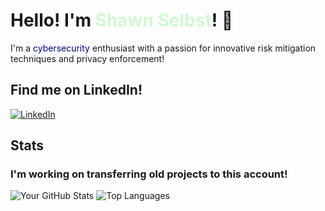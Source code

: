 

# Hello! I'm <span style="color: #d2f8d2;">Shawn Selbst</span>! 👋

I'm a <span style="color: darkblue;">cybersecurity</span> enthusiast with a passion for innovative risk mitigation techniques and privacy enforcement!





## Find me on LinkedIn!
[![LinkedIn](https://img.shields.io/badge/LinkedIn-blue?style=flat-square&logo=linkedin&logoColor=white)](https://www.linkedin.com/in/shawn-selbst-1a0216227)


## Stats 
### I'm working on transferring old projects to this account!
![Your GitHub Stats](https://github-readme-stats.vercel.app/api?username=shselbst&show_icons=true&theme=merko)
![Top Languages](https://github-readme-stats.vercel.app/api/top-langs/?username=shselbst&layout=compact&theme=merko)
